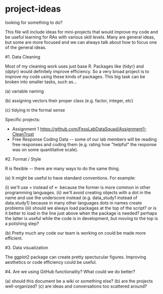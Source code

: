 # project-ideas
looking for something to do?

This file will include ideas for mini-projects that would improve my code and be useful learning for RAs with various skill levels. Many are general ideas, but some are more focused and we can always talk about how to focus one of the general ideas.

#1. Data Cleaning

Most of my cleaning work uses just base R. Packages like {tidyr} and {dplyr} would definitely improve efficiency. So a very broad project is to improve my code using these kinds of packages. This big task can be broken into smaller tasks, such as...


 (a) variable naming
 
 (b) assigning vectors their proper class (e.g. factor, integer, etc)
 
 (c) tidying in the formal sense
 
 Specific projects:
 -  Assignment 1  https://github.com/FessLabDataSquad/Assignment1-CleanTrust
 -  Free Response Coding Data -- some of our lab members will be reading free responses and coding them (e.g. rating how "helpful" the response was on some quantitative scale). 

#2. Format / Style
 
R is flexible -- there are many ways to do the same thing. 

(a) It might be useful to have standard conventions. For example:
 
 (i) we'll use = instead of <- because the former is more common in other programming languages.
 (ii) we'll avoid creating objects with a dot in the name and use the underscore instead (e.g. data_study1 instead of data.study1) because in many other languages dots in names create problems
 (iii) should we always load packages at the top of the script? or is it better to load in the line just above when the package is needed? perhaps the latter is useful while the code is in development, but moving to the top is a polishing step?
 
 (b) Pretty much any code our team is working on could be made more efficient. 


#3. Data visualization
 
The ggplot2 package can create pretty spectucular figures. Improving aesthetics or code efficiency could be useful.
 
#4. Are we using GitHub functionality? What could we do better?
 
 (a) should this document be a wiki or something else?
 (b) are the projects well-organized?
 (c) are ideas and conversations too scattered around?
